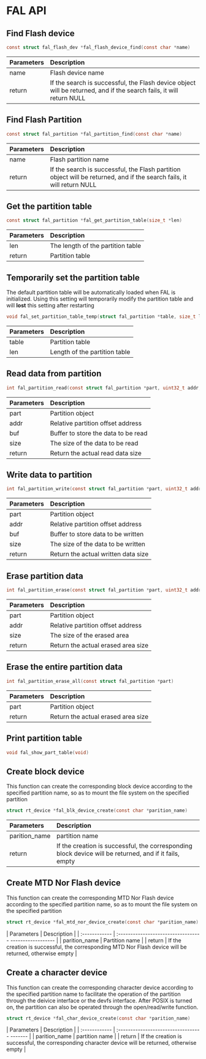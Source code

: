 # FAL API

## Find Flash device

```C
const struct fal_flash_dev *fal_flash_device_find(const char *name)
```

| Parameters | Description |
| :----- | :----------------------- |
| name | Flash device name |
| return | If the search is successful, the Flash device object will be returned, and if the search fails, it will return NULL |

## Find Flash Partition

```C
const struct fal_partition *fal_partition_find(const char *name)
```

| Parameters | Description |
| :----- | :----------------------- |
| name | Flash partition name |
| return | If the search is successful, the Flash partition object will be returned, and if the search fails, it will return NULL |

## Get the partition table

```C
const struct fal_partition *fal_get_partition_table(size_t *len)
```

| Parameters | Description |
| :----- | :----------------------- |
| len | The length of the partition table |
| return | Partition table |

## Temporarily set the partition table

The default partition table will be automatically loaded when FAL is initialized. Using this setting will temporarily modify the partition table and will **lost** this setting after restarting

```C
void fal_set_partition_table_temp(struct fal_partition *table, size_t len)
```

| Parameters | Description |
| :----- | :----------------------- |
| table | Partition table |
| len | Length of the partition table |

## Read data from partition

```C
int fal_partition_read(const struct fal_partition *part, uint32_t addr, uint8_t *buf, size_t size)
```

| Parameters | Description |
| :----- | :----------------------- |
| part | Partition object |
| addr | Relative partition offset address |
| buf | Buffer to store the data to be read |
| size | The size of the data to be read |
| return | Return the actual read data size |

## Write data to partition

```C
int fal_partition_write(const struct fal_partition *part, uint32_t addr, const uint8_t *buf, size_t size)
```

| Parameters | Description |
| :----- | :----------------------- |
| part | Partition object |
| addr | Relative partition offset address |
| buf | Buffer to store data to be written |
| size | The size of the data to be written |
| return | Return the actual written data size |

## Erase partition data

```C
int fal_partition_erase(const struct fal_partition *part, uint32_t addr, size_t size)
```

| Parameters | Description |
| :----- | :----------------------- |
| part | Partition object |
| addr | Relative partition offset address |
| size | The size of the erased area |
| return | Return the actual erased area size |

## Erase the entire partition data

```C
int fal_partition_erase_all(const struct fal_partition *part)
```

| Parameters | Description |
| :----- | :----------------------- |
| part | Partition object |
| return | Return the actual erased area size |

## Print partition table

```c
void fal_show_part_table(void)
```

## Create block device

This function can create the corresponding block device according to the specified partition name, so as to mount the file system on the specified partition

```C
struct rt_device *fal_blk_device_create(const char *parition_name)
```

| Parameters | Description |
| :----- | :----------------------- |
| parition_name | partition name |
| return | If the creation is successful, the corresponding block device will be returned, and if it fails, empty |

## Create MTD Nor Flash device

This function can create the corresponding MTD Nor Flash device according to the specified partition name, so as to mount the file system on the specified partition

```C
struct rt_device *fal_mtd_nor_device_create(const char *parition_name)
```

| Parameters | Description |
| :------------ | :---------------------------------- ------------------ |
| parition_name | Partition name |
| return | If the creation is successful, the corresponding MTD Nor Flash device will be returned, otherwise empty |

## Create a character device

This function can create the corresponding character device according to the specified partition name to facilitate the operation of the partition through the deivice interface or the devfs interface. After POSIX is turned on, the partition can also be operated through the open/read/write function.

```C
struct rt_device *fal_char_device_create(const char *parition_name)
```

| Parameters | Description |
| :------------ | :---------------------------------- ------- |
| parition_name | partition name |
| return | If the creation is successful, the corresponding character device will be returned, otherwise empty |
